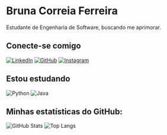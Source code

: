 # Bruna Correia Ferreira
Estudante de Engenharia de Software, buscando me aprimorar.
## Conecte-se comigo
[![LinkedIn](https://img.shields.io/badge/LinkedIn-0077B5?style=for-the-badge&logo=linkedin&logoColor=white)](https://www.linkedin.com/in/bruna-correia-40801b2ba)
[![GitHub](https://img.shields.io/badge/GitHub-100000?style=for-the-badge&logo=github&logoColor=white)](https://github.com/BrunaCFerreira)
[![Instagram](https://img.shields.io/badge/-Instagram-%23E4405F?style=for-the-badge&logo=instagram&logoColor=white)]([https://www.instagram.com/SEUUSERNAME/](https://www.instagram.com/_bruna.cf/))

## Estou estudando 
![Python](https://img.shields.io/badge/python-3670A0?style=for-the-badge&logo=python&logoColor=ffdd54)
![Java](https://img.shields.io/badge/java-%23ED8B00.svg?style=for-the-badge&logo=openjdk&logoColor=white)

## Minhas estatísticas do GitHub:
![GitHub Stats](https://github-readme-stats.vercel.app/api?username=BrunaCFerreira&theme=transparent&bg_color=000&border_color=30A3DC&show_icons=true&icon_color=30A3DC&title_color=E94D5F&text_color=FFF)
![Top Langs](https://github-readme-stats-git-masterrstaa-rickstaa.vercel.app/api/top-langs/?username=BrunaCFerreira&bg_color=000&border_color=30A3DC&title_color=E94D5F&text_color=FFF)

